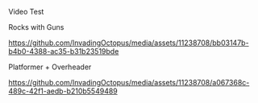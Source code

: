 Video Test

Rocks with Guns

https://github.com/InvadingOctopus/media/assets/11238708/bb03147b-b4b0-4388-ac35-b31b23519bde

Platformer + Overheader

https://github.com/InvadingOctopus/media/assets/11238708/a067368c-489c-42f1-aedb-b210b5549489

